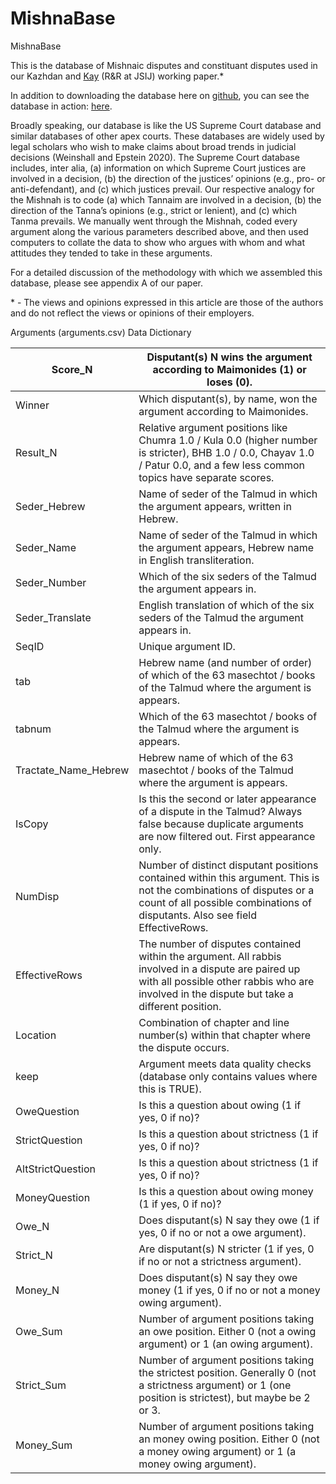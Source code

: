 # MishnaBase
MishnaBase

This is the database of Mishnaic disputes and constituant disputes used in our Kazhdan and <a href="https://sites.google.com/site/benjaminkay/home">Kay</a>  (R&R at JSIJ) working paper.\* 

In addition to downloading the database here on <a href="https://github.com/BenjaminKay/MishnaBase/">github</a>, you can see the database in action: <a href="https://mishnabase.glitch.me/">here</a>. 


Broadly speaking, our database is like the US Supreme Court database  and similar databases of other apex courts. These databases are widely used by legal scholars who wish to make claims about broad trends in judicial decisions (Weinshall and Epstein 2020). The Supreme Court database includes, inter alia, (a) information on which Supreme Court justices are involved in a decision, (b) the direction of the justices’ opinions (e.g., pro- or anti-defendant), and (c) which justices prevail. Our respective analogy for the Mishnah is to code (a) which Tannaim are involved in a decision, (b) the direction of the Tanna’s opinions (e.g., strict or lenient), and (c) which Tanma prevails.  We manually went through the Mishnah, coded every argument along the various parameters described above, and then used computers to collate the data to show who argues with whom and what attitudes they tended to take in these arguments. 

For a detailed discussion of the methodology with which we assembled this database, please see appendix A of our paper. 

\* - The views and opinions expressed in this article are those of the authors and do not reflect the views or opinions of their employers. 


Arguments (arguments.csv) Data Dictionary


| Score_N              | Disputant(s) N wins the   argument according to Maimonides (1) or loses (0).                                                                                                                             |
|----------------------|----------------------------------------------------------------------------------------------------------------------------------------------------------------------------------------------------------|
| Winner               | Which disputant(s), by name, won the argument according to   Maimonides.                                                                                                                                 |
| Result_N             | Relative argument positions like Chumra 1.0 / Kula 0.0 (higher   number is stricter), BHB 1.0 / 0.0, Chayav 1.0 / Patur 0.0, and a few less   common topics have separate scores.                        |
| Seder_Hebrew         | Name of seder of the Talmud in which the argument appears,   written in Hebrew.                                                                                                                          |
| Seder_Name           | Name of seder of the Talmud in which the argument appears,   Hebrew name in English transliteration.                                                                                                     |
| Seder_Number         | Which of the six seders of the Talmud the argument appears in.                                                                                                                                           |
| Seder_Translate      | English translation of which of the six seders of the Talmud   the argument appears in.                                                                                                                  |
| SeqID                | Unique argument ID.                                                                                                                                                                                      |
| tab                  | Hebrew name (and number of order) of which of the 63 masechtot   / books of the Talmud where the argument is appears.                                                                                    |
| tabnum               | Which of the 63 masechtot / books of the Talmud where the   argument is appears.                                                                                                                         |
| Tractate_Name_Hebrew | Hebrew name of which of the 63 masechtot / books of the Talmud   where the argument is appears.                                                                                                          |
| IsCopy               | Is this the second or later appearance of a dispute in the   Talmud? Always false because duplicate arguments are now filtered out. First   appearance only.                                             |
| NumDisp              | Number of distinct disputant positions contained within this   argument. This is not the combinations of disputes or a count of all possible   combinations of disputants. Also see field EffectiveRows. |
| EffectiveRows        | The number of disputes contained within the argument. All   rabbis involved in a dispute are paired up with all possible other rabbis who   are involved in the dispute but take a different position.   |
| Location             | Combination of chapter and line number(s) within that chapter   where the dispute occurs.                                                                                                                |
| keep                 | Argument meets data quality checks (database only contains   values where this is TRUE).                                                                                                                 |
| OweQuestion          | Is this a question about owing (1 if yes, 0 if no)?                                                                                                                                                      |
| StrictQuestion       | Is this a question about strictness (1 if yes, 0 if no)?                                                                                                                                                 |
| AltStrictQuestion    | Is this a question about strictness (1 if yes, 0 if no)?                                                                                                                                                 |
| MoneyQuestion        | Is this a question about owing money (1 if yes, 0 if no)?                                                                                                                                                |
| Owe_N                | Does disputant(s) N say they owe (1 if yes, 0 if no or not a   owe argument).                                                                                                                            |
| Strict_N             | Are disputant(s) N stricter (1 if yes, 0 if no or not a   strictness argument).                                                                                                                          |
| Money_N              | Does disputant(s) N say they owe money (1 if yes, 0 if no or   not a money owing argument).                                                                                                              |
| Owe_Sum              | Number of argument positions taking an owe position. Either 0   (not a owing argument) or 1 (an owing argument).                                                                                         |
| Strict_Sum           | Number of argument positions taking the strictest position.   Generally 0 (not a strictness argument) or 1 (one position is strictest), but   maybe be 2 or 3.                                           |
| Money_Sum            | Number of argument positions taking an money owing position.   Either 0 (not a money owing argument) or 1 (a money owing argument).                                                                      |
